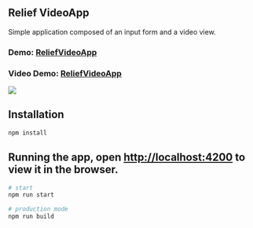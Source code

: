 <h2> Relief VideoApp </h2> 
Simple application composed of an input form and a video view.

<h3>Demo: <a href="https://guilhermegabriel.github.io/ReliefVideoAppFrontEnd/">ReliefVideoApp</a></h3>
<h3>Video Demo: <a href="https://youtu.be/PALe1d5u9Fs">ReliefVideoApp</a></h3>

 
<img src="https://raw.githubusercontent.com/GuilhermeGabriel/ReliefVideoAppFrontEnd/master/screenshots/screenshot01.png">

## Installation

```bash
npm install
```

## Running the app, open [http://localhost:4200](http://localhost:4200) to view it in the browser.

```bash
# start 
npm run start

# production mode
npm run build
```
